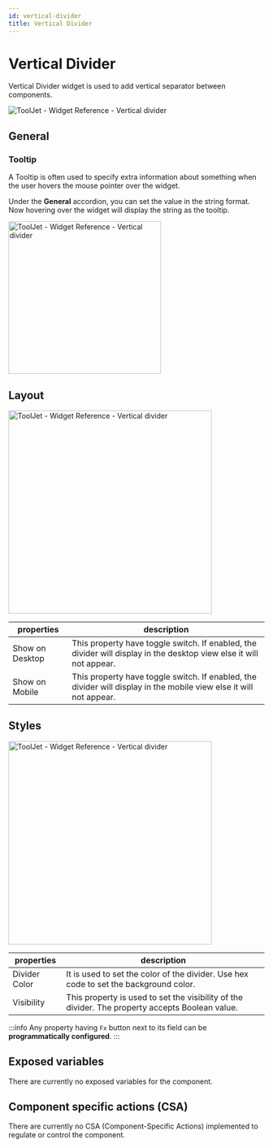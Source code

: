 ```yaml
---
id: vertical-divider
title: Vertical Divider
---
```

# Vertical Divider

Vertical Divider widget is used to add vertical separator between components.

<div style={{textAlign: 'center'}}>

<img className="screenshot-full" src="/img/widgets/vertical-divider/vertical-divider.png" alt="ToolJet - Widget Reference - Vertical divider" />

</div>

## General
### Tooltip

A Tooltip is often used to specify extra information about something when the user hovers the mouse pointer over the widget.

Under the <b>General</b> accordion, you can set the value in the string format. Now hovering over the widget will display the string as the tooltip.

<div style={{textAlign: 'center'}}>

<img className="screenshot-full" src="/img/tooltip.png" alt="ToolJet - Widget Reference - Vertical divider" width="300" />

</div>

## Layout

<div style={{textAlign: 'center'}}>

<img className="screenshot-full" src="/img/widgets/divider/layout1.png" alt="ToolJet - Widget Reference - Vertical divider" width="400" />

</div>

| properties      | description |
| ----------- | ----------- |
| Show on Desktop |  This property have toggle switch. If enabled, the divider will display in the desktop view else it will not appear. |
| Show on Mobile |  This property have toggle switch. If enabled, the divider will display in the mobile view else it will not appear. |

## Styles

<div style={{textAlign: 'center'}}>

<img className="screenshot-full" src="/img/widgets/divider/styles1.png" alt="ToolJet - Widget Reference - Vertical divider" width="400" />

</div>

| properties      | description |
| ----------- | ----------- |
| Divider Color |  It is used to set the color of the divider. Use hex code to set the background color. |
| Visibility |  This property is used to set the visibility of the divider. The property accepts Boolean value. |


:::info
Any property having `Fx` button next to its field can be **programmatically configured**.
:::

## Exposed variables

There are currently no exposed variables for the component.

## Component specific actions (CSA)

There are currently no CSA (Component-Specific Actions) implemented to regulate or control the component.
